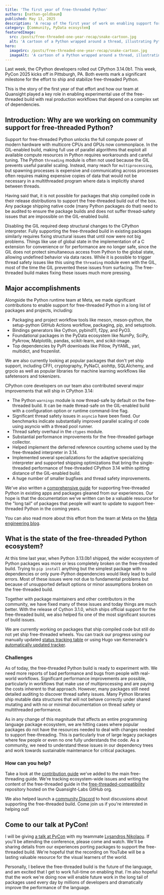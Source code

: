 ```yaml
---
title: 'The first year of free-threaded Python'
authors: [nathan-goldbaum]
published: May 13, 2025
description: 'A recap of the first year of work on enabling support for the free-threaded build of CPython in community packages.'
category: [Community, PyData ecosystem]
featuredImage:
  src: /posts/free-threaded-one-year-recap/snake-cartoon.jpg
  alt: 'A cartoon of a Python wrapped around a thread, illustrating Python and threads getting along.'
hero:
  imageSrc: /posts/free-threaded-one-year-recap/snake-cartoon.jpg
  imageAlt: 'A cartoon of a Python wrapped around a thread, illustrating Python and threads getting along.'
---
```


Last week, the CPython developers rolled out CPython 3.14.0b1. This week, PyCon
2025 kicks off in Pittsburgh, PA. Both events mark a significant milestone for
the effort to ship and stabilize free-threaded Python.

This is the story of the first year of that effort and how our team at
Quansight played a key role in enabling experimental use of the free-threaded
build with real production workflows that depend on a complex set of
dependencies.

## Introduction: Why are we working on community support for free-threaded Python?

Support for free-threaded Python unlocks the full compute power of modern
hardware with multicore CPUs and GPUs now commonplace. In the GIL-enabled
build, making full use of parallel algorithms that exploit all available
compute resources in Python requires workarounds and careful tuning. The Python
`threading` module is often not used because the GIL prevents useful parallel
scaling. Instead, many reach for `multiprocessing`, but spawning processes is
expensive and communicating across processes often requires making expensive
copies of data that would not be necessary in a multithreaded program where
data is implicitly shared between threads.

Having said that, it is not possible for packages that ship compiled code in
their release distributions to support the free-threaded build out of the box.
Any package shipping native code (many Python packages do that) need to be
audited to ensure the package builds and does not suffer thread-safety issues
that are impossible on the GIL-enabled build.

Disabling the GIL required deep structural changes to the CPython
interpreter. Fully supporting the free-threaded build in existing packages
similarly requires fixing structural issues that until now were not big
problems. Things like use of global state in the implementation of a C extension
for convenience or for performance are no longer safe, since the GIL does not
protect simultaneous access from Python to the global state, allowing undefined
behavior via data races. While it is possible to trigger thread safety issues
like this using the `threading` module even with the GIL, most of the time the
GIL prevented these issues from surfacing. The free-threaded build makes fixing
these issues much more pressing.

## Major accomplishments

Alongside the Python runtime team at Meta, we made significant contributions to
enable support for free-threaded Python in a long list of packages and
projects, including:

  * Packaging and project workflow tools like meson, meson-python, the
    setup-python GitHub Actions workflow, packaging, pip, and setuptools.
  * Bindings generators like Cython, pybind11, f2py, and PyO3.
  * Foundational packages in the PyData ecosystem like NumPy, SciPy, PyArrow,
    Matplotlib, pandas, scikit-learn, and scikit-image.
  * Top dependencies by PyPI downloads like Pillow, PyYAML, yarl, multidict,
    and frozenlist.

We are also currently looking at popular packages that don't yet ship support,
including CFFI, cryptography, PyNaCl, aiohttp, SQLAlchemy, and grpcio as well
as popular libraries for machine learning workflows like safetensors and
tokenizers.

CPython core developers on our team also contributed several major improvements
that will ship in CPython 3.14:

  * The Python `warnings` module is now thread-safe by default on the
    free-threaded build. It can be made thread-safe on the GIL-enabled build
    with a configuration option or runtime command-line flag.
  * Significant thread safety issues in `asyncio` have been fixed. Our
    benchmarks indicate substantially improved parallel scaling of code using
    asyncio with a thread pool runner.
  * Thread safety overhaul in the `ctypes` module.
  * Substantial performance improvements for the free-threaded garbage collector.
  * Helped implement the deferred reference counting scheme used by the
    free-threaded interpreter in 3.14.
  * Implemented several specializations for the adaptive specializing
    interpreter and supported shipping optimizations that bring the
    single-threaded performance of free-threaded CPython 3.14 within spitting
    distance of the GIL-enabled build.
  * A huge number of smaller bugfixes and thread safety improvements.

We've also written a [comprehensive guide](https://py-free-threading.github.io)
for supporting free-threaded Python in existing apps and packages gleaned from
our experiences. Our hope is that the documentation we've written can be a
valuable resource for the "long tail" of packages that people will want to
update to support free-threaded Python in the coming years.

You can also read more about this effort from the team at Meta on the
[Meta engineering blog](https://engineering.fb.com/2025/05/05/developer-tools/enhancing-the-python-ecosystem-with-type-checking-and-free-threading/).

## What is the state of the free-threaded Python ecosystem?

At this time last year, when Python 3.13.0b1 shipped, the wider ecosystem of
Python packages was more or less completely broken on the free-threaded build.
Trying to `pip install` anything but the simplest package with no dependencies
or only pure-Python dependencies would likely lead to build errors. Most of
these issues were not due to fundamental problems but because of unsupported
default options or minor assumptions broken on the free-threaded build.

Together with package maintainers and other contributors in the community,
we have fixed many of these issues and today things are much better. With the
release of Cython 3.1.0, which ships official support for the free-threaded
build, we also helped fix one of the most significant sources of build issues.

We are currently working on packages that ship compiled code but still do not
yet ship free-threaded wheels. You can track our progress using our manually
updated [status tracking table](https://py-free-threading.github.io/tracking/)
or using Hugo van Kemenade's [automatically updated
tracker](https://hugovk.github.io/free-threaded-wheels/).

### Challenges

As of today, the free-threaded Python build is ready to experiment with. We
need more reports of bad performance and bugs from people with real-world
workflows. Significant performance improvements are possible, particularly in
workflows that make use of multiprocessing and are paying the costs inherent to
that approach. However, many packages still need detailed auditing to discover
thread safety issues. Many Python libraries ship mutable data structures that
will not behave correctly under shared mutating and with no or minimal
documentation on thread safety or multithreaded performance.

As in any change of this magnitude that affects an entire programming language
package ecosystem, we are hitting cases where popular packages do not have the
resources needed to deal with changes needed to support free-threading. This is
particularly true of large legacy packages where few people or even no one
fully understands the code. As a community, we need to understand these issues
in our dependency trees and work towards sustainable maintenance for critical
packages.

### How can you help?

Take a look at the [contribution guide](https://py-free-threading.github.io/contributing/)
we've added to the main free-threading guide. We're tracking ecosystem-wide
issues and writing the content of the free-threaded guide in the
[free-threaded-compatibility](https://github.com/Quansight-Labs/free-threaded-compatibility)
repository hosted on the Quansight-Labs GitHub org.

We also helped launch a [community Discord](https://discord.gg/rqgHCDqdRr) to host
discussions about supporting the free-threaded build. Come join us if you're
interested in helping out!

## Come to our talk at PyCon!

I will be giving [a talk at
PyCon](https://us.pycon.org/2025/schedule/presentation/42/) with my teammate
[Lysandros Nikolaou](https://github.com/lysnikolaou). If you'll be attending
the conference, please come and watch. We'll be sharing details from our
experiences porting packages to support the free-threaded build. We're hopeful
that the recording on YouTube will be a lasting valuable resource for the
visual learners of the world.

Personally, I believe the free-threaded build is the future of the language,
and am excited that I get to work full-time on enabling that. I'm also hopeful
that the work we're doing now will enable future work in the long tail of
packages used every day by millions of developers and dramatically improve the
performance of the language.
